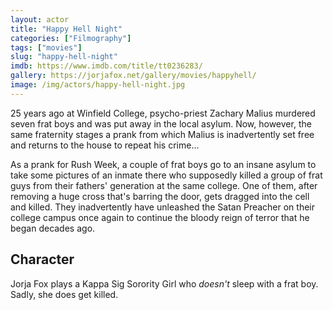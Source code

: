 ```yaml
---
layout: actor
title: "Happy Hell Night"
categories: ["Filmography"]
tags: ["movies"]
slug: "happy-hell-night"
imdb: https://www.imdb.com/title/tt0236283/
gallery: https://jorjafox.net/gallery/movies/happyhell/
image: /img/actors/happy-hell-night.jpg
---
```


25 years ago at Winfield College, psycho-priest Zachary Malius murdered seven frat boys and was put away in the local asylum. Now, however, the same fraternity stages a prank from which Malius is inadvertently set free and returns to the house to repeat his crime...

As a prank for Rush Week, a couple of frat boys go to an insane asylum to take some pictures of an inmate there who supposedly killed a group of frat guys from their fathers' generation at the same college. One of them, after removing a huge cross that's barring the door, gets dragged into the cell and killed. They inadvertently have unleashed the Satan Preacher on their college campus once again to continue the bloody reign of terror that he began decades ago.

## Character

Jorja Fox plays a Kappa Sig Sorority Girl who _doesn't_ sleep with a frat boy. Sadly, she does get killed.
